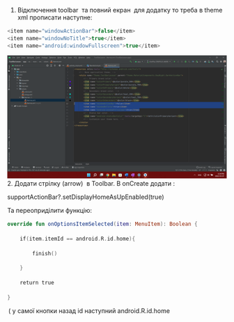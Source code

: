 1.  Відключення toolbar  та повний екран  для додатку то треба в theme xml прописати наступне: 
```kotlin
<item name="windowActionBar">false</item> 
<item name="windowNoTitle">true</item> 
<item name="android:windowFullscreen">true</item>
```
![alt text](pictures/005-1.png)
2. Додати стрілку (arrow)  в Toolbar. В onCreate додати : 
    

supportActionBar?.setDisplayHomeAsUpEnabled(true) 

Та переоприділити функцію: 
```kotlin
override fun onOptionsItemSelected(item: MenuItem): Boolean { 

    if(item.itemId == android.R.id.home){ 

        finish() 

    } 

    return true 

} 
```


 ( у самої кнопки назад id наступний android.R.id.home
